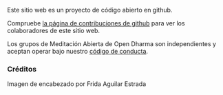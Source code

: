 Este sitio web es un proyecto de código abierto en github.

Compruebe [la página de contribuciones de github](https://github.com/buddha-dharma/micro-site/graphs/contributors) para ver los colaboradores de este sitio web.

Los grupos de Meditación Abierta de Open Dharma son independientes y aceptan operar bajo nuestro [código de conducta](../code/).

### Créditos

Imagen de encabezado por Frida Aguilar Estrada